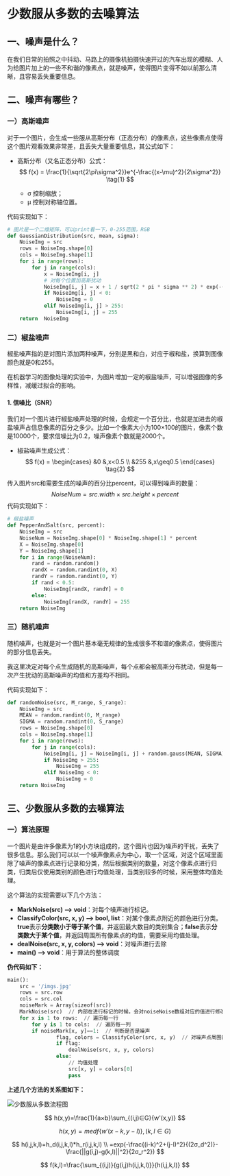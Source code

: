# 少数服从多数的去噪算法



## 一、噪声是什么？

在我们日常的拍照之中抖动、马路上的摄像机拍摄快速开过的汽车出现的模糊、人为给图片加上的一些不和谐的像素点，就是噪声，使得图片变得不如以前那么清晰，且容易丢失重要信息。



## 二、噪声有哪些？



### 一）高斯噪声

对于一个图片，会生成一些服从高斯分布（正态分布）的像素点，这些像素点使得这个图片观看效果非常差，且丢失大量重要信息，其公式如下：

- 高斯分布（又名正态分布）公式：
  $$
  f(x) = \frac{1}{\sqrt{2\pi\sigma^2}}e^{-\frac{(x-\mu)^2}{2\sigma^2}}
  \tag{1}
  $$

  - σ 控制缩放；
  - μ 控制对称轴位置。

代码实现如下：

```python
# 图片是一个二维矩阵，可以print看一下，0-255范围，RGB
def GaussianDistribution(src, mean, sigma):
    NoiseImg = src
    rows = NoiseImg.shape[0]
    cols = NoiseImg.shape[1]
    for i in range(rows):
        for j in range(cols):
            x = NoiseImg[i, j]
            # 对每个位置加高斯扰动
            NoiseImg[i, j] = x + 1 / sqrt(2 * pi * sigma ** 2) * exp(-(x - mean) ** 2 / 2 * sigma ** 2)
            if NoiseImg[i, j] < 0:
                NoiseImg = 0
            elif NoiseImg[i, j] > 255:
                NoiseImg[i, j] = 255
    return  NoiseImg
```



### 二）椒盐噪声

椒盐噪声指的是对图片添加两种噪声，分别是黑和白，对应于椒和盐，换算到图像颜色就是0和255。

在机器学习的图像处理的实验中，为图片增加一定的椒盐噪声，可以增强图像的多样性，减缓过拟合的影响。



#### 1. 信噪比（SNR）

我们对一个图片进行椒盐噪声处理的时候，会规定一个百分比，也就是加进去的椒盐噪声占信息像素的百分之多少。比如一个像素大小为100×100的图片，像素个数是10000个，要求信噪比为0.2，噪声像素个数就是2000个。

- 椒盐噪声生成公式：
  $$
  f(x) = 
  \begin{cases}
  &0 &,x<0.5 \\
  &255 &,x\geq0.5
  \end{cases}
  \tag{2}
  $$

传入图片src和需要生成的噪声的百分比percent，可以得到噪声的数量：
$$
NoiseNum = src.width×src.height×percent
\tag{3}
$$
代码实现如下：

```python
# 椒盐噪声
def PepperAndSalt(src, percent):
    NoiseImg = src
    NoiseNum = NoiseImg.shape[0] * NoiseImg.shape[1] * percent
    X = NoiseImg.shape[0]
    Y = NoiseImg.shape[1]
    for i in range(NoiseNum):
        rand = random.random()
        randX = random.randint(0, X)
        randY = random.randint(0, Y)
        if rand < 0.5:
            NoiseImg[randX, randY] = 0
        else:
            NoiseImg[randX, randY] = 255
    return NoiseImg
```



### 三）随机噪声

随机噪声，也就是对一个图片基本毫无规律的生成很多不和谐的像素点，使得图片的部分信息丢失。

我这里决定对每个点生成随机的高斯噪声，每个点都会被高斯分布扰动，但是每一次产生扰动的高斯噪声的均值和方差均不相同。

代码实现如下：

```python
def randomNoise(src, M_range, S_range):
    NoiseImg = src
    MEAN = random.randint(0, M_range)
    SIGMA = random.randint(0, S_range)
    rows = NoiseImg.shape[0]
    cols = NoiseImg.shape[1]
    for i in range(rows):
        for j in range(cols):
            NoiseImg[i, j] = NoiseImg[i, j] + random.gauss(MEAN, SIGMA)
            if NoiseImg > 255:
                NoiseImg = 255
            elif NoiseImg < 0:
                NoiseImg = 0
    return NoiseImg
```



## 三、少数服从多数的去噪算法

### 一）算法原理

​		一个图片是由许多像素为1的小方块组成的，这个图片也因为噪声的干扰，丢失了很多信息。那么我们可以以一个噪声像素点为中心，取一个区域，对这个区域里面除了噪声的像素点进行记录和分类，然后根据类别的数量，对这个像素点进行归类，归类后仅使用类别的颜色进行均值处理，当类别较多的时候，采用整体均值处理。

这个算法的实现需要以下几个方法：

- **MarkNoise(src)  --> void**：对每个噪声进行标记。
- **ClassifyColor(src, x, y) --> bool, list**：对某个像素点附近的颜色进行分类。**true**表示**分类数小于等于某个值**，并返回最大数目的类别集合；**false**表示**分类数大于某个值**，并返回周围所有像素点的均值，需要采用均值处理。
- **dealNoise(src, x, y, colors)  --> void**：对噪声进行去除
- **main()  --> void**：用于算法的整体调度



**伪代码如下：**

```python
main():
	src = '/imgs.jpg'
    rows = src.row
    cols = src.col
    noiseMark = Array(sizeof(src))
    MarkNoise(src)  // 内部在进行标记的时候，会对noiseNoise数组对应的值进行修改，内部调用isNoise()方法
    for x is 1 to rows:  // 遍历每一行 
        for y is 1 to cols:  // 遍历每一列
		if noiseMark[x, y]==1:  // 判断是否是噪声
                flag, colors = ClassifyColor(src, x, y)  // 对噪声点周围的颜色进行分类
                if flag:
                    dealNoise(src, x, y, colors)
                else:
                    // 均值处理
                    src[x, y] = colors[0]
                 	pass
```



**上述几个方法的关系图如下：**

![少数服从多数流程图](C:\Users\18343\Desktop\少数服从多数流程图.jpg)



$$
h(x,y)=\frac{1}{a×b}\sum_{(i,j)∈G}{w'(x,y)}
$$
 

$$
h(x,y) = medf\{w'(x-k,y-l)\},(k,l∈G)
$$

$$
h(i,j,k,l)=h_d(i,j,k,l)*h_r(i,j,k,l) \\
=exp(-\frac{(i-k)^2+(j-l)^2}{(2σ_d^2)}-\frac{||g(i,j)-g(k,l)||^2}{2σ_r^2})
$$

$$
f(k,l)=\frac{\sum_{(i,j)}{g(i,j)h(i,j,k,l)}}{h(i,j,k,l)}
$$


